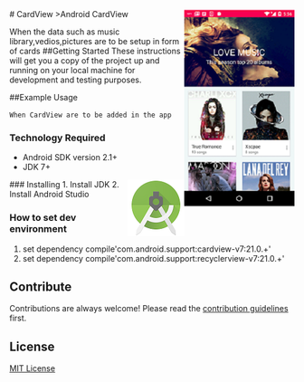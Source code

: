 <img src="cardview.png" align="right" />
# CardView
>Android CardView

When the data such as music library,vedios,pictures are to be setup in form of cards
##Getting Started
These instructions will get you a copy of the project up and running on your local machine for development and testing purposes.

##Example Usage
```
When CardView are to be added in the app
```
### Technology Required 
* Android SDK version 2.1+
* JDK 7+

<img src="as.png" align="right" />
### Installing
1. Install JDK
2. Install Android Studio

### How to set dev environment
1. set dependency compile'com.android.support:cardview-v7:21.0.+'
2. set dependency compile'com.android.support:recyclerview-v7:21.0.+'

## Contribute
Contributions are always welcome!
Please read the [contribution guidelines](contribution.md) first.

## License
[MIT License](LICENSE)



